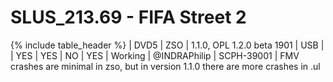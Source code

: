 # SLUS_213.69 - FIFA Street 2

{% include table_header %}
| DVD5 | ZSO | 1.1.0, OPL 1.2.0 beta 1901 | USB |  | YES | YES | NO | YES | Working | @INDRAPhilip | SCPH-39001 | FMV crashes are minimal in zso, but in version 1.1.0 there are more crashes in .ul 
